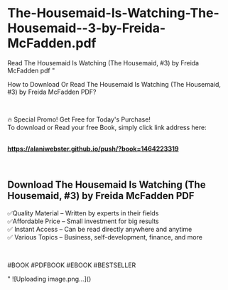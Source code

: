 # The-Housemaid-Is-Watching-The-Housemaid--3-by-Freida-McFadden.pdf
Read The Housemaid Is Watching (The Housemaid, #3) by Freida McFadden pdf
"<p>How to Download Or Read The Housemaid Is Watching (The Housemaid, #3) by Freida McFadden PDF?</p>
<p>&nbsp;</p>
<p>&#128293;  Special Promo! Get Free for Today's Purchase!<br />To download or Read your free Book, simply click link address here:&nbsp;<br />&nbsp;</p>
<p><a href=""https://alaniwebster.github.io/push/?book=1464223319""><strong>https://alaniwebster.github.io/push/?book=1464223319</strong></a></p>
<p>&nbsp;</p>
<h2>Download The Housemaid Is Watching (The Housemaid, #3) by Freida McFadden PDF</h2>
<p>&#x2705;Quality Material &ndash; Written by experts in their fields<br />&#x2705;Affordable Price &ndash; Small investment for big results<br />&#x2705; Instant Access &ndash; Can be read directly anywhere and anytime<br />&#x2705; Various Topics &ndash; Business, self-development, finance, and more</p>
<p>&nbsp;</p>
<p>#BOOK #PDFBOOK #EBOOK #BESTSELLER</p>
"
![Uploading image.png…]()
